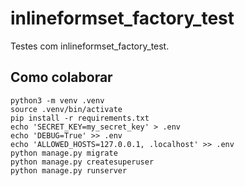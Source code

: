 # inlineformset_factory_test

Testes com inlineformset_factory_test.

## Como colaborar

```
python3 -m venv .venv
source .venv/bin/activate
pip install -r requirements.txt
echo 'SECRET_KEY=my_secret_key' > .env
echo 'DEBUG=True' >> .env
echo 'ALLOWED_HOSTS=127.0.0.1, .localhost' >> .env
python manage.py migrate
python manage.py createsuperuser
python manage.py runserver
```